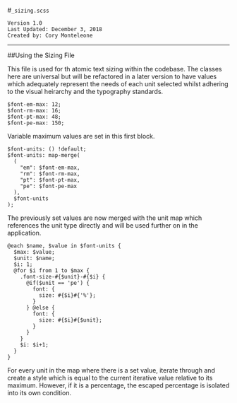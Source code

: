 #`_sizing.scss`
```
Version 1.0
Last Updated: December 3, 2018
Created by: Cory Monteleone
```
***
##Using the Sizing File

This file is used for th atomic text sizing within the codebase. The classes here are universal but will be refactored in a later version to have values which adequately represent the needs of each unit selected whilst adhering to the visual heirarchy and the typography standards.

```
$font-em-max: 12;
$font-rm-max: 16;
$font-pt-max: 48;
$font-pe-max: 150;
```

Variable maximum values are set in this first block.

```
$font-units: () !default;
$font-units: map-merge(
  (
    "em": $font-em-max,
    "rm": $font-rm-max,
    "pt": $font-pt-max,
    "pe": $font-pe-max
  ),
  $font-units
);
```

The previously set values are now merged with the unit map which references the unit type directly and will be used further on in the application.

```
@each $name, $value in $font-units {
  $max: $value;
  $unit: $name;
  $i: 1;
  @for $i from 1 to $max {
    .font-size-#{$unit}-#{$i} {
      @if($unit == 'pe') {
        font: {
          size: #{$i}#{'%'};
        }
      } @else {
        font: {
          size: #{$i}#{$unit};
        }
      }
    }
    $i: $i+1;
  }
}
```

For every unit in the map where there is a set value, iterate through and create a style which is equal to the current iterative value relative to its maximum. However, if it is a percentage, the escaped percentage is isolated into its own condition.
